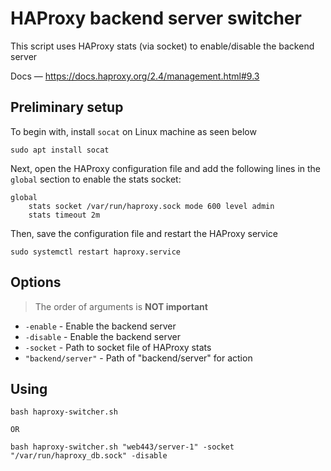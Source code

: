 # HAProxy backend server switcher

This script uses HAProxy stats (via socket) to enable/disable the backend server

Docs — https://docs.haproxy.org/2.4/management.html#9.3

## Preliminary setup

To begin with, install `socat` on Linux machine as seen below

```
sudo apt install socat
```

Next, open the HAProxy configuration file and add the following lines in the `global` section to enable the stats socket:

```
global
    stats socket /var/run/haproxy.sock mode 600 level admin
    stats timeout 2m
```

Then, save the configuration file and restart the HAProxy service

```
sudo systemctl restart haproxy.service
```

## Options

> The order of arguments is **NOT important**

- `-enable` - Enable the backend server
- `-disable` - Enable the backend server
- `-socket` - Path to socket file of HAProxy stats
- `"backend/server"` - Path of "backend/server" for action 

## Using

```shell
bash haproxy-switcher.sh

OR

bash haproxy-switcher.sh "web443/server-1" -socket "/var/run/haproxy_db.sock" -disable
```
